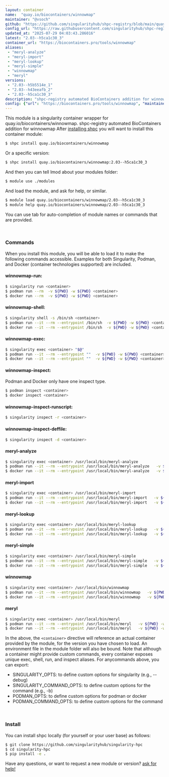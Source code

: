 ```yaml
---
layout: container
name:  "quay.io/biocontainers/winnowmap"
maintainer: "@vsoch"
github: "https://github.com/singularityhub/shpc-registry/blob/main/quay.io/biocontainers/winnowmap/container.yaml"
config_url: "https://raw.githubusercontent.com/singularityhub/shpc-registry/main/quay.io/biocontainers/winnowmap/container.yaml"
updated_at: "2025-07-29 04:03:43.286016"
latest: "2.03--h5ca1c30_3"
container_url: "https://biocontainers.pro/tools/winnowmap"
aliases:
 - "meryl-analyze"
 - "meryl-import"
 - "meryl-lookup"
 - "meryl-simple"
 - "winnowmap"
 - "meryl"
versions:
 - "2.03--h5b5514e_1"
 - "2.03--h43eeafb_2"
 - "2.03--h5ca1c30_3"
description: "shpc-registry automated BioContainers addition for winnowmap"
config: {"url": "https://biocontainers.pro/tools/winnowmap", "maintainer": "@vsoch", "description": "shpc-registry automated BioContainers addition for winnowmap", "latest": {"2.03--h5ca1c30_3": "sha256:73d64ea3b08d0c50cf5c637c9b0ab8414fd075df47903c275d5721b8ae298beb"}, "tags": {"2.03--h5b5514e_1": "sha256:e38b81b7d387ce4f38b290c83ad06a84f26331c4e9decfd503b8ddbf4a931aa9", "2.03--h43eeafb_2": "sha256:7777b40ec169259b9a4f2f144d1f48111601a18a41a00aef3bc6a93a3ac08243", "2.03--h5ca1c30_3": "sha256:73d64ea3b08d0c50cf5c637c9b0ab8414fd075df47903c275d5721b8ae298beb"}, "docker": "quay.io/biocontainers/winnowmap", "aliases": {"meryl-analyze": "/usr/local/bin/meryl-analyze", "meryl-import": "/usr/local/bin/meryl-import", "meryl-lookup": "/usr/local/bin/meryl-lookup", "meryl-simple": "/usr/local/bin/meryl-simple", "winnowmap": "/usr/local/bin/winnowmap", "meryl": "/usr/local/bin/meryl"}}
---
```


This module is a singularity container wrapper for quay.io/biocontainers/winnowmap.
shpc-registry automated BioContainers addition for winnowmap
After [installing shpc](#install) you will want to install this container module:


```bash
$ shpc install quay.io/biocontainers/winnowmap
```

Or a specific version:

```bash
$ shpc install quay.io/biocontainers/winnowmap:2.03--h5ca1c30_3
```

And then you can tell lmod about your modules folder:

```bash
$ module use ./modules
```

And load the module, and ask for help, or similar.

```bash
$ module load quay.io/biocontainers/winnowmap/2.03--h5ca1c30_3
$ module help quay.io/biocontainers/winnowmap/2.03--h5ca1c30_3
```

You can use tab for auto-completion of module names or commands that are provided.

<br>

### Commands

When you install this module, you will be able to load it to make the following commands accessible.
Examples for both Singularity, Podman, and Docker (container technologies supported) are included.

#### winnowmap-run:

```bash
$ singularity run <container>
$ podman run --rm  -v ${PWD} -w ${PWD} <container>
$ docker run --rm  -v ${PWD} -w ${PWD} <container>
```

#### winnowmap-shell:

```bash
$ singularity shell -s /bin/sh <container>
$ podman run --it --rm --entrypoint /bin/sh  -v ${PWD} -w ${PWD} <container>
$ docker run --it --rm --entrypoint /bin/sh  -v ${PWD} -w ${PWD} <container>
```

#### winnowmap-exec:

```bash
$ singularity exec <container> "$@"
$ podman run --it --rm --entrypoint ""  -v ${PWD} -w ${PWD} <container> "$@"
$ docker run --it --rm --entrypoint ""  -v ${PWD} -w ${PWD} <container> "$@"
```

#### winnowmap-inspect:

Podman and Docker only have one inspect type.

```bash
$ podman inspect <container>
$ docker inspect <container>
```

#### winnowmap-inspect-runscript:

```bash
$ singularity inspect -r <container>
```

#### winnowmap-inspect-deffile:

```bash
$ singularity inspect -d <container>
```


#### meryl-analyze

```bash
$ singularity exec <container> /usr/local/bin/meryl-analyze
$ podman run --it --rm --entrypoint /usr/local/bin/meryl-analyze   -v ${PWD} -w ${PWD} <container> -c " $@"
$ docker run --it --rm --entrypoint /usr/local/bin/meryl-analyze   -v ${PWD} -w ${PWD} <container> -c " $@"
```


#### meryl-import

```bash
$ singularity exec <container> /usr/local/bin/meryl-import
$ podman run --it --rm --entrypoint /usr/local/bin/meryl-import   -v ${PWD} -w ${PWD} <container> -c " $@"
$ docker run --it --rm --entrypoint /usr/local/bin/meryl-import   -v ${PWD} -w ${PWD} <container> -c " $@"
```


#### meryl-lookup

```bash
$ singularity exec <container> /usr/local/bin/meryl-lookup
$ podman run --it --rm --entrypoint /usr/local/bin/meryl-lookup   -v ${PWD} -w ${PWD} <container> -c " $@"
$ docker run --it --rm --entrypoint /usr/local/bin/meryl-lookup   -v ${PWD} -w ${PWD} <container> -c " $@"
```


#### meryl-simple

```bash
$ singularity exec <container> /usr/local/bin/meryl-simple
$ podman run --it --rm --entrypoint /usr/local/bin/meryl-simple   -v ${PWD} -w ${PWD} <container> -c " $@"
$ docker run --it --rm --entrypoint /usr/local/bin/meryl-simple   -v ${PWD} -w ${PWD} <container> -c " $@"
```


#### winnowmap

```bash
$ singularity exec <container> /usr/local/bin/winnowmap
$ podman run --it --rm --entrypoint /usr/local/bin/winnowmap   -v ${PWD} -w ${PWD} <container> -c " $@"
$ docker run --it --rm --entrypoint /usr/local/bin/winnowmap   -v ${PWD} -w ${PWD} <container> -c " $@"
```


#### meryl

```bash
$ singularity exec <container> /usr/local/bin/meryl
$ podman run --it --rm --entrypoint /usr/local/bin/meryl   -v ${PWD} -w ${PWD} <container> -c " $@"
$ docker run --it --rm --entrypoint /usr/local/bin/meryl   -v ${PWD} -w ${PWD} <container> -c " $@"
```



In the above, the `<container>` directive will reference an actual container provided
by the module, for the version you have chosen to load. An environment file in the
module folder will also be bound. Note that although a container
might provide custom commands, every container exposes unique exec, shell, run, and
inspect aliases. For anycommands above, you can export:

 - SINGULARITY_OPTS: to define custom options for singularity (e.g., --debug)
 - SINGULARITY_COMMAND_OPTS: to define custom options for the command (e.g., -b)
 - PODMAN_OPTS: to define custom options for podman or docker
 - PODMAN_COMMAND_OPTS: to define custom options for the command

<br>

### Install

You can install shpc locally (for yourself or your user base) as follows:

```bash
$ git clone https://github.com/singularityhub/singularity-hpc
$ cd singularity-hpc
$ pip install -e .
```

Have any questions, or want to request a new module or version? [ask for help!](https://github.com/singularityhub/singularity-hpc/issues)